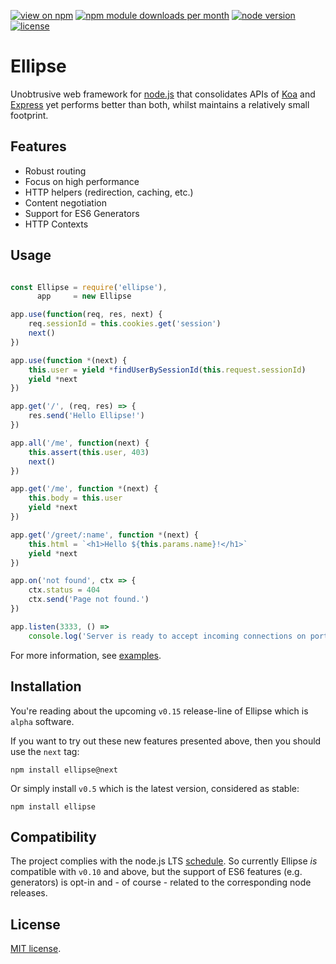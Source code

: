 [![view on npm](http://img.shields.io/npm/v/ellipse.svg?maxAge=2592000&style=flat-square)](https://www.npmjs.com/package/ellipse)
[![npm module downloads per month](http://img.shields.io/npm/dm/ellipse.svg?maxAge=2592000&style=flat-square)](https://www.npmjs.com/package/ellipse)
[![node version](https://img.shields.io/badge/node-%3E%3D%200.10-brightgreen.svg?maxAge=2592000&style=flat-square)](https://nodejs.org/download)
[![license](https://img.shields.io/npm/l/express.svg?maxAge=2592000?maxAge=2592000&style=flat-square)](https://www.npmjs.com/package/ellipse)

# Ellipse

Unobtrusive web framework for [node.js](https://nodejs.org) that consolidates APIs of [Koa](http://koajs.com/) and [Express](http://expressjs.com/) yet performs better than both, whilst maintains a relatively small footprint. 

## Features

  * Robust routing
  * Focus on high performance
  * HTTP helpers (redirection, caching, etc.)
  * Content negotiation
  * Support for ES6 Generators
  * HTTP Contexts

## Usage

```js

const Ellipse = require('ellipse'),
      app     = new Ellipse

app.use(function(req, res, next) {
    req.sessionId = this.cookies.get('session')
    next()
})

app.use(function *(next) {
    this.user = yield *findUserBySessionId(this.request.sessionId)
    yield *next
})

app.get('/', (req, res) => {
    res.send('Hello Ellipse!')
})

app.all('/me', function(next) {
    this.assert(this.user, 403)
    next()
})

app.get('/me', function *(next) {
    this.body = this.user
    yield *next
})

app.get('/greet/:name', function *(next) {
    this.html = `<h1>Hello ${this.params.name}!</h1>`
    yield *next
})

app.on('not found', ctx => {
    ctx.status = 404
    ctx.send('Page not found.')
})

app.listen(3333, () =>
    console.log('Server is ready to accept incoming connections on port 3333'))

```

For more information, see [examples](https://github.com/schwarzkopfb/ellipse/blob/development/examples). 

## Installation

You're reading about the upcoming `v0.15` release-line of Ellipse which is `alpha` software.

If you want to try out these new features presented above, then you should use the `next` tag:

    npm install ellipse@next
    
Or simply install `v0.5` which is the latest version, considered as stable:
  
    npm install ellipse

## Compatibility

The project complies with the node.js LTS [schedule](https://github.com/nodejs/LTS#lts_schedule).
So currently Ellipse *is* compatible with `v0.10` and above, but the support of ES6 features (e.g. generators)
is opt-in and - of course - related to the corresponding node releases.

## License

[MIT license](https://github.com/schwarzkopfb/ellipse/blob/master/LICENSE).